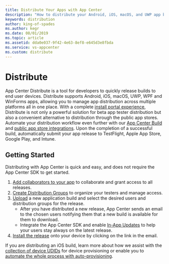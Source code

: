 ```yaml
---
title: Distribute Your Apps with App Center
description: "How to distribute your Android, iOS, macOS, and UWP app builds to your end users in App Center."
keywords: distribution
author: king-of-spades
ms.author: kegr
ms.date: 08/01/2019
ms.topic: article
ms.assetid: dda0e037-9f42-4e63-8ef8-e645d3e8fbda
ms.service: vs-appcenter
ms.custom: distribute
---
```


# Distribute

App Center Distribute is a tool for developers to quickly release builds to end user devices. Distribute supports Android, iOS, macOS, UWP, WPF and WinForms apps, allowing you to manage app distribution across multiple platforms all in one place. With a complete [install portal experience](~/distribution/testers/index.md), Distribute is not only a powerful solution for beta app tester distribution but also a convenient alternative to distribution through the public app stores. Automate your distribution workflow even further with our [App Center Build](~/build/index.md) and [public app store integrations](~/distribution/stores/index.md). Upon the completion of a successful build, automatically submit your app release to TestFlight, Apple App Store, Google Play, and Intune.

## Getting Started

Distributing with App Center is quick and easy, and does not require the App Center SDK to get started.

1. [Add collaborators to your app](~/dashboard/creating-and-managing-apps.md) to collaborate and grant access to all releases.
2. [Create Distribution Groups](~/distribution/groups.md) to organize your testers and manage access.
3. [Upload](~/distribution/uploading.md) a new application build and select the desired users and distribution groups for the release.
   - After you have distributed a new release, App Center sends an email to the chosen users notifying them that a new build is available for them to download.
   - Integrate the App Center SDK and enable [In-App Updates](~/distribution/inappupdates.md) to help your users stay always on the latest release.
4. [Install the release](~/distribution/installation.md) onto your device by clicking on the link in the email.

If you are distributing an iOS build, learn more about how we assist with the [collection of device UDIDs](~/distribution/auto-provisioning.md) for device provisioning or enable you to [automate the whole process with auto-provisioning](~/distribution/auto-provisioning.md).
